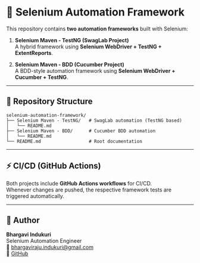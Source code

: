 # 🚀 Selenium Automation Framework

This repository contains **two automation frameworks** built with Selenium:

1. **Selenium Maven - TestNG (SwagLab Project)**  
   A hybrid framework using **Selenium WebDriver + TestNG + ExtentReports**.

2. **Selenium Maven - BDD (Cucumber Project)**  
   A BDD-style automation framework using **Selenium WebDriver + Cucumber + TestNG**.

---

## 📂 Repository Structure

```
selenium-automation-framework/
├── Selenium Maven - TestNG/   # SwagLab automation (TestNG based)
│   └── README.md
├── Selenium Maven - BDD/      # Cucumber BDD automation
│   └── README.md
└── README.md                  # Root documentation
```

---

## ⚡ CI/CD (GitHub Actions)

Both projects include **GitHub Actions workflows** for CI/CD.  
Whenever changes are pushed, the respective framework tests are triggered automatically.

---

## 📌 Author

**Bhargavi Indukuri**  
Selenium Automation Engineer  
📧 bhargaviraju.indukuri@gmail.com  
🔗 [GitHub](https://github.com/Indukuri-Bhargavi)
